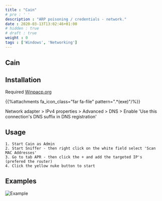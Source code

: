 ```yaml
---
title : "Cain"
# pre : ' '
description : "ARP poisoning / credentials - network."
date : 2020-03-13T13:02:46+01:00
# hidden : true
# draft : true
weight : 0
tags : ['Windows', 'Networking']
---
```


## Cain

## Installation

Required [Winpacp.org](https://www.winpcap.org/install/bin/WinPcap_4_1_3.exe)

{{%attachments fa_icon_class="far fa-file" pattern=".*(exe)"/%}}

Network adapter > IPv4 properties > Advanced > DNS > Enable 'Use this connection's DNS suffix in DNS registration'

## Usage

```plain
1. Start Cain as Admin
2. Start Sniffer - then right click on the white field select 'Scan MAC Addresses'
3. Go to tab APR - then click the + and add the targeted IP's (prefered the router)
4. Click the yellow nuke button to start
```

## Examples

![Example](images/example.png)
